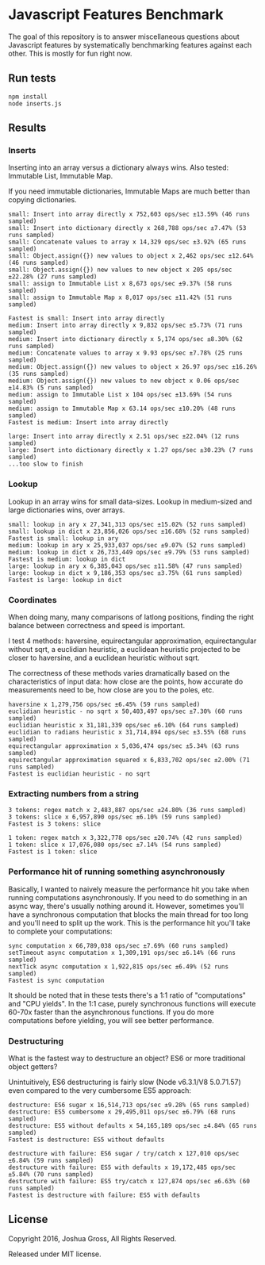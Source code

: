 # Javascript Features Benchmark

The goal of this repository is to answer miscellaneous questions about Javascript features by systematically benchmarking features against
each other. This is mostly for fun right now.

## Run tests
```shell
npm install
node inserts.js
```

## Results
### Inserts

Inserting into an array versus a dictionary always wins. Also tested: Immutable List, Immutable Map.

If you need immutable dictionaries, Immutable Maps are much better than copying dictionaries.

```
small: Insert into array directly x 752,603 ops/sec ±13.59% (46 runs sampled)
small: Insert into dictionary directly x 268,788 ops/sec ±7.47% (53 runs sampled)
small: Concatenate values to array x 14,329 ops/sec ±3.92% (65 runs sampled)
small: Object.assign({}) new values to object x 2,462 ops/sec ±12.64% (46 runs sampled)
small: Object.assign({}) new values to new object x 205 ops/sec ±22.28% (27 runs sampled)
small: assign to Immutable List x 8,673 ops/sec ±9.37% (58 runs sampled)
small: assign to Immutable Map x 8,017 ops/sec ±11.42% (51 runs sampled)
```

```
Fastest is small: Insert into array directly
medium: Insert into array directly x 9,832 ops/sec ±5.73% (71 runs sampled)
medium: Insert into dictionary directly x 5,174 ops/sec ±8.30% (62 runs sampled)
medium: Concatenate values to array x 9.93 ops/sec ±7.78% (25 runs sampled)
medium: Object.assign({}) new values to object x 26.97 ops/sec ±16.26% (35 runs sampled)
medium: Object.assign({}) new values to new object x 0.06 ops/sec ±14.83% (5 runs sampled)
medium: assign to Immutable List x 104 ops/sec ±13.69% (54 runs sampled)
medium: assign to Immutable Map x 63.14 ops/sec ±10.20% (48 runs sampled)
Fastest is medium: Insert into array directly
```

```
large: Insert into array directly x 2.51 ops/sec ±22.04% (12 runs sampled)
large: Insert into dictionary directly x 1.27 ops/sec ±30.23% (7 runs sampled)
...too slow to finish
```

### Lookup

Lookup in an array wins for small data-sizes. Lookup in medium-sized and large dictionaries wins, over arrays.

```
small: lookup in ary x 27,341,313 ops/sec ±15.02% (52 runs sampled)
small: lookup in dict x 23,856,026 ops/sec ±16.68% (52 runs sampled)
Fastest is small: lookup in ary
medium: lookup in ary x 25,933,037 ops/sec ±9.07% (52 runs sampled)
medium: lookup in dict x 26,733,449 ops/sec ±9.79% (53 runs sampled)
Fastest is medium: lookup in dict
large: lookup in ary x 6,385,043 ops/sec ±11.58% (47 runs sampled)
large: lookup in dict x 9,186,353 ops/sec ±3.75% (61 runs sampled)
Fastest is large: lookup in dict
```

### Coordinates

When doing many, many comparisons of latlong positions, finding the right balance between
correctness and speed is important.

I test 4 methods: haversine, equirectangular approximation, equirectangular without sqrt, a euclidian heuristic,
a euclidean heuristic projected to be closer to haversine, and a euclidean heuristic without sqrt.

The correctness of these methods varies dramatically based on the characteristics of input data: how close are the points,
how accurate do measurements need to be, how close are you to the poles, etc.

```
haversine x 1,279,756 ops/sec ±6.45% (59 runs sampled)
euclidian heuristic - no sqrt x 50,403,497 ops/sec ±7.30% (60 runs sampled)
euclidian heuristic x 31,181,339 ops/sec ±6.10% (64 runs sampled)
euclidian to radians heuristic x 31,714,894 ops/sec ±3.55% (68 runs sampled)
equirectangular approximation x 5,036,474 ops/sec ±5.34% (63 runs sampled)
equirectangular approximation squared x 6,833,702 ops/sec ±2.00% (71 runs sampled)
Fastest is euclidian heuristic - no sqrt
```

### Extracting numbers from a string
```
3 tokens: regex match x 2,483,887 ops/sec ±24.80% (36 runs sampled)
3 tokens: slice x 6,957,890 ops/sec ±6.10% (59 runs sampled)
Fastest is 3 tokens: slice
```

```
1 token: regex match x 3,322,778 ops/sec ±20.74% (42 runs sampled)
1 token: slice x 17,076,080 ops/sec ±7.14% (54 runs sampled)
Fastest is 1 token: slice
```

### Performance hit of running something asynchronously

Basically, I wanted to naively measure the performance hit you take when
running computations asynchronously. If you need to do something in an async
way, there's usually nothing around it. However, sometimes you'll have a synchronous
computation that blocks the main thread for too long and you'll need to split up the work.
This is the performance hit you'll take to complete your computations:

```
sync computation x 66,789,038 ops/sec ±7.69% (60 runs sampled)
setTimeout async computation x 1,309,191 ops/sec ±6.14% (66 runs sampled)
nextTick async computation x 1,922,815 ops/sec ±6.49% (52 runs sampled)
Fastest is sync computation
```

It should be noted that in these tests there's a 1:1 ratio of "computations"
and "CPU yields". In the 1:1 case, purely synchronous functions will execute
60-70x faster than the asynchronous functions. If you do more computations before
yielding, you will see better performance.

### Destructuring

What is the fastest way to destructure an object? ES6 or more traditional object getters?

Unintuitively, ES6 destructuring is fairly slow (Node v6.3.1/V8 5.0.71.57) even compared to the
very cumbersome ES5 approach:

```
destructure: ES6 sugar x 16,514,713 ops/sec ±9.28% (65 runs sampled)
destructure: ES5 cumbersome x 29,495,011 ops/sec ±6.79% (68 runs sampled)
destructure: ES5 without defaults x 54,165,189 ops/sec ±4.84% (65 runs sampled)
Fastest is destructure: ES5 without defaults
```

```
destructure with failure: ES6 sugar / try/catch x 127,010 ops/sec ±6.84% (59 runs sampled)
destructure with failure: ES5 with defaults x 19,172,485 ops/sec ±5.84% (70 runs sampled)
destructure with failure: ES5 try/catch x 127,874 ops/sec ±6.63% (60 runs sampled)
Fastest is destructure with failure: ES5 with defaults
```

## License
Copyright 2016, Joshua Gross, All Rights Reserved.

Released under MIT license.

